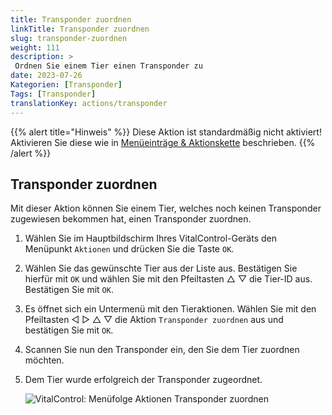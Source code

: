 ```yaml
---
title: Transponder zuordnen
linkTitle: Transponder zuordnen
slug: transponder-zuordnen
weight: 111
description: >
 Ordnen Sie einem Tier einen Transponder zu
date: 2023-07-26
Kategorien: [Transponder]
Tags: [Transponder]
translationKey: actions/transponder
---
```

{{% alert title="Hinweis" %}}
Diese Aktion ist standardmäßig nicht aktiviert! Aktivieren Sie diese wie in [Menüeinträge & Aktionskette](/docs/aktionen/einstellungen/) beschrieben.
{{% /alert %}}

## Transponder zuordnen

Mit dieser Aktion können Sie einem Tier, welches noch keinen Transponder zugewiesen bekommen hat, einen Transponder zuordnen.

1. Wählen Sie im Hauptbildschirm Ihres VitalControl-Geräts den Menüpunkt `Aktionen` und drücken Sie die Taste `OK`.

2. Wählen Sie das gewünschte Tier aus der Liste aus. Bestätigen Sie hierfür mit `OK` und wählen Sie mit den Pfeiltasten △ ▽ die Tier-ID aus. Bestätigen Sie mit `OK`.

3. Es öffnet sich ein Untermenü mit den Tieraktionen. Wählen Sie mit den Pfeiltasten ◁ ▷ △ ▽ die Aktion `Transponder zuordnen` aus und bestätigen Sie mit `OK`.

4. Scannen Sie nun den Transponder ein, den Sie dem Tier zuordnen möchten.

5. Dem Tier wurde erfolgreich der Transponder zugeordnet. 

    ![VitalControl: Menüfolge Aktionen Transponder zuordnen](../bilder/transponderzuordnen.png "Transponder zuordnen")
    